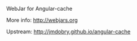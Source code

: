 WebJar for Angular-cache

More info: http://webjars.org

Upstream: http://jmdobry.github.io/angular-cache
